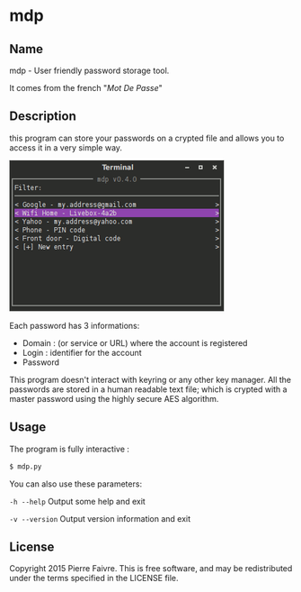 mdp
===

## Name
mdp - User friendly password storage tool.

It comes from the french "*Mot De Passe*"

## Description
this program can store your passwords on a crypted file and allows you to access
it in a very simple way.

![mdp in action](docs/images/mdp-0.4.0.gif)

Each password has 3 informations:
* Domain : (or service or URL) where the account is registered
* Login : identifier for the account
* Password

This program doesn't interact with keyring or any other key manager.
All the passwords are stored in a human readable text file; which is crypted
with a master password using the highly secure AES algorithm.

## Usage
The program is fully interactive :
```sh
$ mdp.py
```

You can also use these parameters:

`-h --help`
Output some help and exit

`-v --version`
Output version information and exit

## License
Copyright 2015 Pierre Faivre. This is free software, and may be redistributed
under the terms specified in the LICENSE file.

